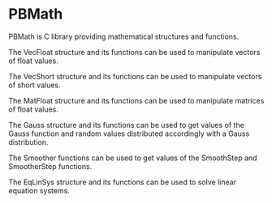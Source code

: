 # PBMath

PBMath is C library providing mathematical structures and functions.

The VecFloat structure and its functions can be used to manipulate vectors of float values.

The VecShort structure and its functions can be used to manipulate vectors of short values.

The MatFloat structure and its functions can be used to manipulate matrices of float values.

The Gauss structure and its functions can be used to get values of the Gauss function and random values distributed accordingly with a Gauss distribution.

The Smoother functions can be used to get values of the SmoothStep and SmootherStep functions.

The EqLinSys structure and its functions can be used to solve linear equation systems.
